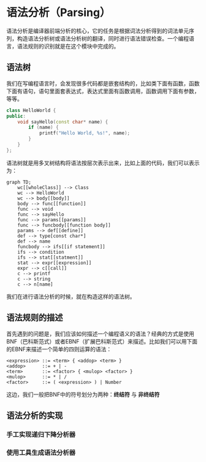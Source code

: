 语法分析（Parsing）
================

语法分析是编译器前端分析的核心，它的任务是根据词法分析得到的词法单元序列，构造语法分析树或语法分析树的翻译，同时进行语法错误检查。一个编程语言，语法规则的识别就是在这个模块中完成的。

## 语法树

我们在写编程语言时，会发现很多代码都是嵌套结构的，比如类下面有函数，函数下面有语句，语句里面套表达式，表达式里面有函数调用，函数调用下面有参数，等等。

```cpp
class HelloWorld {
public:
    void sayHello(const char* name) {
        if (name) {
            printf("Hello World, %s!", name);
        }
    }
};
```

语法树就是用多叉树结构将语法按层次表示出来，比如上面的代码，我们可以表示为：

```mermaid
graph TD;
    wc[[wholeClass]] --> Class
    wc --> HelloWorld
    wc --> body[[body]]
    body --> func[[function]]
    func --> void
    func --> sayHello
    func --> params[[params]]
    func --> funcbody[[function body]]
    params --> def[[define]]
    def --> type[const char*]
    def --> name
    funcbody --> ifs[[if statement]]
    ifs --> condition
    ifs --> stat[[statment]]
    stat --> expr[[expression]]
    expr --> c[[call]]
    c --> printf
    c --> string
    c --> n[name]
```

我们在进行语法分析的时候，就在构造这样的语法树。

## 语法规则的描述

首先遇到的问题是，我们应该如何描述一个编程语义的语法？经典的方式是使用BNF（巴科斯范式）或者EBNF（扩展巴科斯范式）来描述。比如我们可以用下面的EBNF来描述一个简单的四则运算的语法：

```
<expression> ::= <term> { <addop> <term> }
<addop>      ::= + | -
<term>       ::= <factor> { <mulop> <factor> }
<mulop>      ::= * | /
<factor>     ::= ( <expression> ) | Number
```

这边，我们一般把BNF中的符号划分为两种：**终结符** 与 **非终结符**



## 语法分析的实现


### 手工实现递归下降分析器


### 使用工具生成语法分析器
